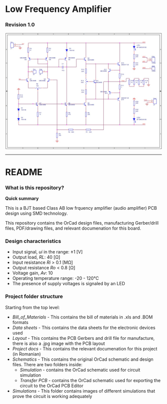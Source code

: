 # Low Frequency Amplifier
### Revision 1.0
<img src="./Schematics/Electrical diagram - Transfer PCB.jpg" width='650'>

---
# README

### What is this repository?

**Quick summary**

This is a BJT based Class AB low frquency amplifier (audio amplifier) PCB design using SMD technology.

This repository contains the OrCad design files, manufacturing Gerber/drill files, PDF/drawing files, and relevant documenation for this board.

### Design characteristics

+ Input signal, *ui* in the range: ±1 [V]
+ Output load, *RL*: 40 [Ω]
+ Input resistance *Ri* > 0.1 [MΩ]
+ Output resistance *Ro* < 0.8 [Ω]
+ Voltage gain, *Av*: 10
+ Operating temperature range: -20 - 120°C
+ The presence of supply voltages is signaled by an LED

### Project folder structure

Starting from the top level:
+ *Bill_of_Materials*  - This contains the bill of materials in .xls and .BOM formats
+ *Data sheets* - This contains the data sheets for the electronic devices used
+ *Layout* - This contains the PCB Gerbers and drill file for manufacture, there is also a .jpg image with the PCB layout
+ *Project docs* - This contains the relevant documenation for this project (in Romanian)
+ *Schematics* - This contains the original OrCad schematic and design files. There are two folders inside: 
    - *Simulation* - contains the OrCad schematic used for circuit simulation
    - *Transfer PCB* - contains the OrCad schematic used for exporting the circuit to the OrCad PCB Editor
+ *Simulations* - This folder contains images of different simulations that prove the circuit is working adequately

